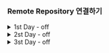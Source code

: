 ### Remote Repository 연결하기

<details>
<summary> 1st Day - off </summary>
<div markdown = "1">
   
1. Git
    
    버젼관리 : 실시간으로 변경사항을 기록하는 관리 시스템
    
    분산버젼관리를 하는 이유 : 서버가 터졌을 때 Legacy의 의미를 잃어버림
    
    분산버젼관리 : 분산관리를 통하여 서버에 다시 Pull_Request만 하면 되므로
    
    Git : 분산 버전 관리 프로그램 자체를 의미함
    
    GitLab : 보안이 중요한 회사에서 많이 사용 
    
    GitHub : Microsoft에 소스코드를 넣는 방식 (개인 프로젝트에서나 쓰임) ⇒ Cloud 방식
    
    Git의 장점
    
    가. 분산관리가 매우 좋음
    
    나. 잔디를 매일매일 심는지 여부를 통해 노력 / 끈기 등을 알 수 있음
    
    Gitlab에서 Commit해도 잔디 깔리나?
    
2. GUI / CLI
    
    가. GUI : 그래픽으로 컴퓨터와 상호작용 ⇒ 컴퓨터의 성능을 많이 소모함 (Window)
    
    나. CLI : 명령어를 통해 컴퓨터와 상호작용 ⇒ 백엔드 개발자가 많이 사용 (Linux)
    
3. 리눅스 (Linux)
    
    가. 여러가지 명령어
    
    | touch | 파일 생성 |
    | --- | --- |
    | mkdir a | 새폴더 생성 (a라는 폴더 사용) |
    | rm | 폴더 삭제 |
    | ls (-a) | 현재 폴더 확인 (-a를 붙여쓰면 숨겨진 파일까지 전부 나옴) |
    | cd a | a폴더로 이동 |
    | cd .. | 상위폴더로 올라간다 |
    | pwd | 현재위치 |
    | cp a b | a를 복사해서 b이름으로 붙여넣기(파일) |
    | find [검색경로] -name [파일명] | [파일명]을 [검색경로]안에 있는 모든 디렉토리에서 확인(하위) |
    | code . | 해당 Repository를 Visual Studio Code에 연결하도록 함 |
    | git clone (git Repository url) | 원격 파일 ⇒ 로컬 파일로 해당 디렉토리에 저장 |
    
4. 절대경로와 상대경로
    
    절대경로 : Html / CSS에서 절대경로를 통해 이동 (Root directory)
    
    상대경로 : 현재 작업하고 있는 디렉토리 기준으로 계산된 상대적 위치 계산(절대경로 기준점을 부여하고 그 이후에 있는 폴더만을 보여줌)
    
    1. 마크다운(markdown)
    
    텍스트 기반의 가벼운 마크업 언어 ⇒ 문서의 구조와 내용을 같이 쉽게 빠르게 작성
    
    코드가 웹에서 돌아갈 수 있도록 하는 방법
    
    tag를 이용한 문서구조화하는 방법을 의미
    
    웹 환경에서 구조를 문서화할 때 만드는 하나의 약속
    
    - [R](http://Read.md)EADME.md 파일을 통해 오픈 소스의 공식 문서 작성 ⇒ 해당 Repository의 설명글
    - 프로젝트에 대한 설명 문서 / 소프트웨어 배포 / 마크다운을 이용해 보통 작성
    - Open Library에서 사용할 때도 README.md에 작성
    
    가. Typora ⇒ 마크다운 전용 프로그램
    
    문법 (디자인적인 요소는 불가능하다.)
    
    1. # : 헤딩 ⇒ 문서의 제목이나 소제목 (h1 ~ h6)
    2. 1.2.3. : 순서가 있는 리스트
    3. 별 _ : 순서가 없는 리스트
    4. ``` python 000 ``` :  파이썬으로 표시하는 방법
    
    ```python
    print(0)
    ```
    
    1. ` ` : 텍스트 중간에 넣고 싶을 때
    
    안녕 `print(0)` 야
    
    [string] (url) : 링크를 만들 수 있음( ex : [google] (https://google.com) )
    
    [google] ([https://www.google.com](https://www.google.com/))
    
    ![string](img_url) : 이미지를 넣고 싶을 때
    
    ** dd ** : 굵게 (ex : **안녕)**
    
    __ dd __ : 굵게 (ex : **dd** )
    
    양옆에 * : 이태릭 ( *하이* )
    
    ~~dd~~ : 취소선 ( ~~ 취소선 ~~ )
    
    ___ : 수평선 
    
    - Repository : 특정 디렉토리를 버전 관리하는 저장소
    - 원격 Repo 와 로컬 Repo로 나뉘어져서 사용됨
    - git init 명령어로 로컬 저장소 생성
    - .git 디렉토리에 버전 관리에 필요한 모든 것이 담겨있음
    1. Local Repo 만드는 방법
        - git init을 이용해서 Local 위치를 명확하게 명시 (master) ⇒ 필요한 요소 생성
            - git init : .git이라는 폴더를 만들어놓음 (git으로 관리되는 Repository)
            - Git이 관리하는 Repository 안에서는 3가지 디렉토리가 있음
                - working directory : 내가 작업하고 있는 실제 디렉토리
                    
                    ⇒ 현재 git에서 추적하고 있지 않음
                    
                - staging directory : 커밋(commit)으로 남기고 싶은 특정 버젼
                    
                    ⇒ git add를 통해서 working directory ⇒ staging Area로 들고온다
                    
                        * git add . 을 하면 해당 directory의 전체 변경사항이 바뀐다.
                    
                    ⇒ git에서 관리를 시작함
                    
                    - 일부분만 commit하고 싶을 때 commit
                - Repository : commit이 저장되는곳
                    
                    ⇒ git commit ‘000’을 통해 staging Area ⇒ Repository로 들고온다.
                    
                    ⇒ Version으로 남기는 것을 의미한다. 
                    
    
    1. Git 처음 시작하기
    
    ---
    
    가. 로컬에서 Commit하기
    
    | git init | Local Directory에 git파일 추가(관리하겠다는 뜻) |
    | --- | --- |
    | git config —global user.email ‘000’ | commit 저장시 사용할 email을 저장 |
    | git config —global user.name ‘000’ | commit 저장시 사용할 이름 저장 |
    | git status  | 현재 상태 확인 |
    | git add .  | Working space ⇒ Staging Area에 Stage |
    | git commit -m ‘000’ | 000이라는 별명으로 Staging Area ⇒ Repository |
    | git push (-u) origin master | Local Repo ⇒ Remote Repo로 저장  |
    | git login —oneline | Commit 기록 확인 (Git graph로도 가능) |
    - git push -u origin master를 할 경우 이후에 git push만 해도 자동으로 사용가능
    
    ---
    
    나. 원격 Repository에 연결하기 (Remote Repository)
    
    - Github Repo Setting에서 master로 바꿔야함 ⇒ 인종차별 때문에
    
    | git remote -v | 원격저장소가 무엇인지 알 수 있음 |
    | --- | --- |
    | git remote add [별명] repository code | 원격 저장소를 등록 |
    | git pull | 원격 저장소에 변경된 내용 ⇒ Local 저장 |
    |  |  |
    
    다. Github Branch
    
    | git branch | 나무가 뭐가 있는지 확인하기 |  |
    | --- | --- | --- |
    | git switch | 브랜치를 변경한다. (최신) |  |
    | git branch ‘aa’ | aa라는 이름의 브랜치 생성 |  |
    | git checkout ‘aa’ | aa라는 나무로 이동 |  |
    
     
    
    - branch의 경우 부모가 가지고 있는 코드를 그대로 끌고온다. 부모의 코드에 일부 코드를 추가하여 넣음으로서 사용이 가능하다.
    - 3-way merging : 부모 수정사항 과 자식의 수정사항이 각각 있을 경우 부모 + 자식1로 commit을 한다. (예시 : origin 1, parent_1, child_1,2가 있을 경우 parent_1과 child_1,2가 서로 수정한다면 parent_1 + child_1, parent_2 + chile_2 이렇게 2개로 commit해서 사용함
        
        ⇒ master tree에서 git merge feature_b
</div>
</details>


<details>
<summary> 2st Day - off </summary>
<div markdown = "1">
1. 오픈소스(Open source)
    - 공개된 소프트웨어라는 의미로 무료로 사용할 수 있는 framework/Library 등을 의미한다.
    - Framework vs Library
        - Framework : 일정하게 짜여진 틀
        - Library : 여러가지 도구들 ⇒ 모든 곳에서 사용이 가능하다.
   
   

2. git ignore
    - Github에서 중요한 소스를 가리기 위해 사용하는 파일 ( 해당 파일에 .gitignore 사용 )
    - Repository를 생성하자마자 파일을 만들어야함
    - [ignore.io](http://ignore.io)라는 사이트에서 .gitignore에 들어갈 기본적인 구조 제공
        - 가능하면 하위파일에 dummy라는 파일을 만든 후 안에 중요한 자료를 넣어놓음
        - `# Cython debug symbols` 부분에 /dummy를 넣어놓으면 해당 파일 자료는 Git에 올라오지 않음
        - Git에서 한번 이미 관리했다면 이후에는 감추는 것이 불가능하므로 반드시 파일 먼저!
</div>
</details>

<details>
<summary> 3st Day - off </summary>
<div markdown = "1">
1. 기존에 Git이 연동이 되어있을 때 다른 Git으로 연동을 바꾸려고 하는 경우
   
   '''python  remote: Permission to A.git denied to B.
   remote: Support for password authentication was removed on 000 으로 나올 경우에 사용 '''
   
   * 자격증명관리자 파일 => Windows 자격 증명 => git id, password 변경
   * git config --global [user.name + '이름', user.password + '토큰'] 입력
   * 토큰의 경우 Git Setting => developer setting => 토큰 발급하는 기관이 있음 (최근 보안 강화를 위해 Git에서는 토큰으로 발급)
   
   좋은 템플릿 사이트 : https://jekyllthemes.io/theme/creative-theme-jekyll
   * 만약 먼저 Pull된 것이 있다면 git push할 때 에러가 나므로 git pull로 상태를 체크한 후에 확인해야함
   * html에 대한 전반적인 지식을 배운 후에 Template 변경이 필요할 것으로 
</div>
</details>


